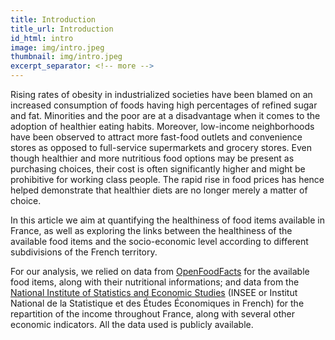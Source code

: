 ```yaml
---
title: Introduction
title_url: Introduction
id_html: intro
image: img/intro.jpeg
thumbnail: img/intro.jpeg
excerpt_separator: <!-- more -->
---
```

Rising rates of obesity in industrialized societies have been blamed on an increased consumption of foods having high percentages of refined sugar and fat. Minorities and the poor are at a disadvantage when it comes to the adoption of healthier eating habits. Moreover, low-income neighborhoods have been observed to attract more fast-food outlets and convenience stores as opposed to full-service supermarkets and grocery stores. Even though healthier and more nutritious food options may be present as purchasing choices, their cost is often significantly higher and might be prohibitive for working class people. The rapid rise in food prices has hence helped demonstrate that healthier diets are no longer merely a matter of choice.

In this article we aim at quantifying the healthiness of food items available in France, as well as exploring the links between the healthiness of the available food items and the socio-economic level according to different subdivisions of the French territory.
<!-- more -->

For our analysis, we relied on data from [OpenFoodFacts](https://fr.openfoodfacts.org/) for the available food items, along with their nutritional informations; and data from the [National Institute of Statistics and Economic Studies](https://www.insee.fr/) (INSEE or Institut National de la Statistique et des Études Économiques in French) for the repartition of the income throughout France, along with several other economic indicators. All the data used is publicly available.

